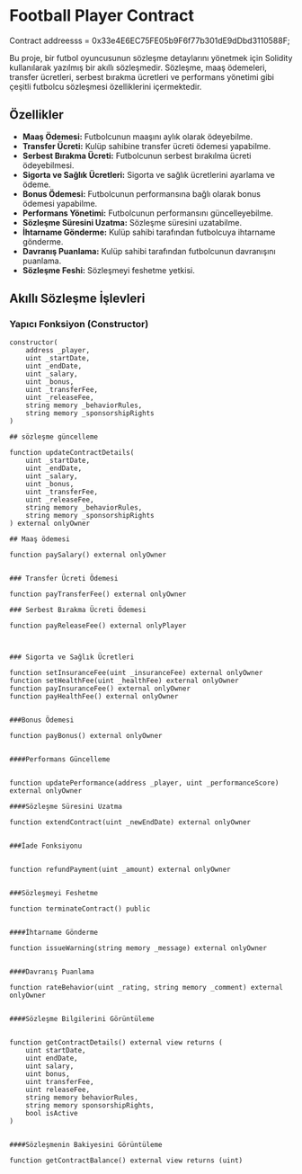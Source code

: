 # Football Player Contract

Contract addreesss = 0x33e4E6EC75FE05b9F6f77b301dE9dDbd3110588F;

Bu proje, bir futbol oyuncusunun sözleşme detaylarını yönetmek için Solidity kullanılarak yazılmış bir akıllı sözleşmedir. Sözleşme, maaş ödemeleri, transfer ücretleri, serbest bırakma ücretleri ve performans yönetimi gibi çeşitli futbolcu sözleşmesi özelliklerini içermektedir.

## Özellikler

- **Maaş Ödemesi:** Futbolcunun maaşını aylık olarak ödeyebilme.
- **Transfer Ücreti:** Kulüp sahibine transfer ücreti ödemesi yapabilme.
- **Serbest Bırakma Ücreti:** Futbolcunun serbest bırakılma ücreti ödeyebilmesi.
- **Sigorta ve Sağlık Ücretleri:** Sigorta ve sağlık ücretlerini ayarlama ve ödeme.
- **Bonus Ödemesi:** Futbolcunun performansına bağlı olarak bonus ödemesi yapabilme.
- **Performans Yönetimi:** Futbolcunun performansını güncelleyebilme.
- **Sözleşme Süresini Uzatma:** Sözleşme süresini uzatabilme.
- **İhtarname Gönderme:** Kulüp sahibi tarafından futbolcuya ihtarname gönderme.
- **Davranış Puanlama:** Kulüp sahibi tarafından futbolcunun davranışını puanlama.
- **Sözleşme Feshi:** Sözleşmeyi feshetme yetkisi.

## Akıllı Sözleşme İşlevleri

### Yapıcı Fonksiyon (Constructor)

```solidity
constructor(
    address _player,
    uint _startDate,
    uint _endDate,
    uint _salary,
    uint _bonus,
    uint _transferFee,
    uint _releaseFee,
    string memory _behaviorRules,
    string memory _sponsorshipRights
)

## sözleşme güncelleme
 
function updateContractDetails(
    uint _startDate,
    uint _endDate,
    uint _salary,
    uint _bonus,
    uint _transferFee,
    uint _releaseFee,
    string memory _behaviorRules,
    string memory _sponsorshipRights
) external onlyOwner

## Maaş ödemesi

function paySalary() external onlyOwner


### Transfer Ücreti Ödemesi

function payTransferFee() external onlyOwner

### Serbest Bırakma Ücreti Ödemesi

function payReleaseFee() external onlyPlayer



### Sigorta ve Sağlık Ücretleri

function setInsuranceFee(uint _insuranceFee) external onlyOwner 
function setHealthFee(uint _healthFee) external onlyOwner 
function payInsuranceFee() external onlyOwner 
function payHealthFee() external onlyOwner 


###Bonus Ödemesi

function payBonus() external onlyOwner


####Performans Güncelleme


function updatePerformance(address _player, uint _performanceScore) external onlyOwner 

####Sözleşme Süresini Uzatma

function extendContract(uint _newEndDate) external onlyOwner


###İade Fonksiyonu


function refundPayment(uint _amount) external onlyOwner


###Sözleşmeyi Feshetme

function terminateContract() public


####İhtarname Gönderme

function issueWarning(string memory _message) external onlyOwner


####Davranış Puanlama

function rateBehavior(uint _rating, string memory _comment) external onlyOwner


####Sözleşme Bilgilerini Görüntüleme


function getContractDetails() external view returns (
    uint startDate,
    uint endDate,
    uint salary,
    uint bonus,
    uint transferFee,
    uint releaseFee,
    string memory behaviorRules,
    string memory sponsorshipRights,
    bool isActive
)


####Sözleşmenin Bakiyesini Görüntüleme

function getContractBalance() external view returns (uint) 
